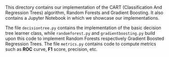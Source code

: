 This directory contains our implementation of the CART (Classification And Regression Trees) algorithm, Random Forests and Gradient Boosting. It also contains a Jupyter Notebook in which we showcase our implementations.

The file `decisiontree.py` contains the implementation of the basic decision tree learner class, while `randomforest.py` and `gradientboosting.py` build upon this code to implement Random Forests respectively Gradient Boosted Regression Trees. The file `metrics.py` contains code to compute metrics such as **ROC** curve, **F1** score, precision, etc.
